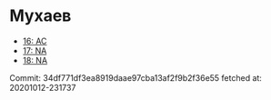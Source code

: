 # Мухаев
- [16: AC](16.md)
- [17: NA](17.md)
- [18: NA](18.md)

Commit: 34df771df3ea8919daae97cba13af2f9b2f36e55
 fetched at: 20201012-231737
